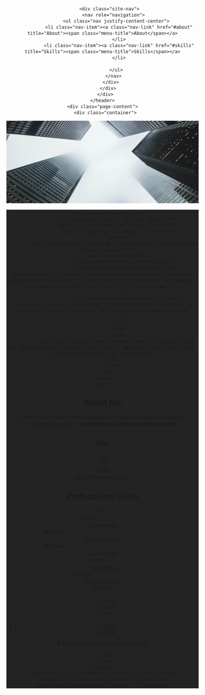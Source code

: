 <!DOCTYPE html>
<html lang="en-US">
  <head>
    <meta charset="UTF-8">
    <meta http-equiv="X-UA-Compatible" content="IE=edge">
    <meta name="viewport" content="width=device-width, initial-scale=1">
    <title>Material Resume</title>
    <link rel="preconnect" href="https://fonts.gstatic.com" crossorigin="crossorigin"/>
    <link rel="preload" as="style" href="https://fonts.googleapis.com/css2?family=Poppins:wght@600&amp;family=Roboto:wght@300;400;500;700&amp;display=swap"/>
    <link rel="stylesheet" href="https://fonts.googleapis.com/css2?family=Poppins:wght@600&amp;family=Roboto:wght@300;400;500;700&amp;display=swap" media="print" onload="this.media='all'"/>
    <noscript>
      <link rel="stylesheet" href="https://fonts.googleapis.com/css2?family=Poppins:wght@600&amp;family=Roboto:wght@300;400;500;700&amp;display=swap"/>
    </noscript>
    <link href="css/font-awesome/css/all.min.css?ver=1.2.1" rel="stylesheet">
    <link href="css/mdb.min.css?ver=1.2.1" rel="stylesheet">
    <link href="css/aos.css?ver=1.2.1" rel="stylesheet">
    <link href="css/main.css?ver=1.2.1" rel="stylesheet">
    <noscript>
      <style type="text/css">
        [data-aos] {
            opacity: 1 !important;
            transform: translate(0) scale(1) !important;
        }
      </style>
    </noscript>
  </head>
  <body class="bg-dark" id="top">
    <header class="d-print-none">
      <div class="container text-center text-lg-left">
        <div class="pt-4 clearfix">
         
          <div class="site-nav"> 
            <nav role="navigation">
              <ul class="nav justify-content-center">
                <li class="nav-item"><a class="nav-link" href="#about" title="About"><span class="menu-title">About</span></a>
                </li>
                <li class="nav-item"><a class="nav-link" href="#skills" title="Skills"><span class="menu-title">Skills</span></a>
                </li>
                
              </ul>
            </nav>
          </div>
        </div>
      </div>
    </header>
    <div class="page-content">
      <div class="container">
<div class="resume-container">
  <div class="shadow-1-strong bg-white my-2" id="intro">
    <div class="bg-info text-white">
      <div class="cover bg-image"><img src="images/header-background.jpg"/>
        <div class="mask" style="background-color: rgba(0, 0, 0, 0.864);backdrop-filter: blur(2px);">
          <div class="text-center p-5 mt-5">
           
            <div class="header-bio mt-5">
              <div data-aos="zoom-in" data-aos-delay="0">
                <h2 class="h1">Sebastián Remaggi Flores</h2>
                <p>Civil Engineer in Computer Science</p>
              </div>
              <div class="header-social mb-3 d-print-none" data-aos="zoom-in" data-aos-delay="200">
                <nav role="navigation">
                  <ul class="nav justify-content-center">
                    <li class="nav-item"><a class="nav-link" href="https://cl.linkedin.com/in/sebastian-remaggi/en?trk=people-guest_people_search-card" title="Linkedin"><i class="fab fa-linkedin"></i><span class="menu-title sr-only">Linkedin</span></a>
                    </li>
                    <li class="nav-item"><a class="nav-link" href="https://github.com/sremaggi" title="Github"><i class="fab fa-github"></i><span class="menu-title sr-only">Github</span></a>
                    </li>
                  </ul>
                </nav>
              </div>
              <div class="d-print-none"><a class="btn btn-outline-light btn-lg shadow-sm mt-1 me-3" href="cv.pdf" data-aos="fade-right" data-aos-delay="700">Download CV</a></div>
            </div>
          </div>
        </div>
      </div>
    </div>
  </div>
  <div class="shadow-1-strong bg-white my-5 p-5" id="about">
    <div class="about-section">
      <div class="row">
        <div class="col-md-6">
          <h2 class="h2 fw-light mb-4">About Me</h2>
          <p>Hello! I have experience working in the financial and retail sector, developing mainly in <strong>backend and software infrastructure</strong>.</p>
        </div>
        <div class="col-md-5 offset-lg-1">
          <div class="row mt-2">
            <h2 class="h2 fw-light mb-4">Bio</h2>
            <div class="col-sm-5">
              <div class="pb-2 fw-bolder"><i class="far fa-calendar-alt pe-2 text-muted" style="width:24px;opacity:0.85;"></i> Age</div>
            </div>
            <div class="col-sm-7">
              <div class="pb-2">25</div>
            </div>
            <div class="col-sm-5">
              <div class="pb-2 fw-bolder"><i class="far fa-envelope pe-2 text-muted" style="width:24px;opacity:0.85;"></i> Email</div>
            </div>
            <div class="col-sm-7">
              <div class="pb-2">seba.rf96@gmail.com</div>
            </div> 
          </div>
        </div>
      </div>
    </div>
  </div>
  <div class="shadow-1-strong bg-white my-5 p-5" id="skills">
    <div class="skills-section">
      <h2 class="h2 fw-light mb-4">Professional Skills</h2>
      <div class="row">
        <div class="col-md-6">
          <div class="mb-3"><span class="fw-bolder">GO</span>
            <div class="progress my-2 rounded" style="height: 20px">
              <div class="progress-bar bg-info" role="progressbar" data-aos="zoom-in-right" data-aos-delay="100" data-aos-anchor=".skills-section" style="width: 85%;" aria-valuenow="95" aria-valuemin="0" aria-valuemax="100">Master</div>
            </div>
          </div>
          <div class="mb-3"><span class="fw-bolder">Kubernetes</span>
            <div class="progress my-2 rounded" style="height: 20px">
              <div class="progress-bar bg-info" role="progressbar" data-aos="zoom-in-right" data-aos-delay="300" data-aos-anchor=".skills-section" style="width: 50%" aria-valuenow="75" aria-valuemin="0" aria-valuemax="100">Medium</div>
            </div>
          </div>
          <div class="mb-3"><span class="fw-bolder">Apache Kafka</span>
            <div class="progress my-2 rounded" style="height: 20px">
              <div class="progress-bar bg-info" role="progressbar" data-aos="zoom-in-right" data-aos-delay="300" data-aos-anchor=".skills-section" style="width: 50%" aria-valuenow="75" aria-valuemin="0" aria-valuemax="100">Medium</div>
            </div>
          </div>
        </div>
        <div class="col-md-6">
          <div class="mb-3"><span class="fw-bolder">Team Work</span>
            <div class="progress my-2 rounded" style="height: 20px">
              <div class="progress-bar bg-secondary" role="progressbar" data-aos="zoom-in-right" data-aos-delay="400" data-aos-anchor=".skills-section" style="width: 95%" aria-valuenow="95" aria-valuemin="0" aria-valuemax="100">Master</div>
            </div>
          </div>
          <div class="mb-3"><span class="fw-bolder">Leadership</span>
            <div class="progress my-2 rounded" style="height: 20px">
              <div class="progress-bar bg-secondary" role="progressbar" data-aos="zoom-in-right" data-aos-delay="400" data-aos-anchor=".skills-section" style="width: 80%" aria-valuenow="90" aria-valuemin="0" aria-valuemax="100">Expert</div>
            </div>
          </div>
          <div class="mb-3"><span class="fw-bolder">Fast learning</span>
            <div class="progress my-2 rounded" style="height: 20px">
              <div class="progress-bar bg-secondary" role="progressbar" data-aos="zoom-in-right" data-aos-delay="500" data-aos-anchor=".skills-section" style="width: 100%" aria-valuenow="85" aria-valuemin="0" aria-valuemax="100">Master</div>
            </div>
          </div>
         
        </div>
      </div>
    </div>
  </div>
</div></div>
    </div>
    <footer class="pt-1 pb-4 text-muted text-center d-print-none">
      <div class="container">
        <div class="my-2">
          <div class="footer-nav">
            <nav role="navigation">
              <ul class="nav justify-content-center">
                <li class="nav-item"><a class="nav-link" href="https://www.linkedin.com/in/sebastian-remaggi/" title="Linkedin"><i class="fab fa-linkedin"></i><span class="menu-title sr-only">Linkedin</span></a>
                </li>
                <li class="nav-item"><a class="nav-link" href="https://github.com/sremaggi" title="Github"><i class="fab fa-github"></i><span class="menu-title sr-only">Github</span></a>
                </li>
              </ul>
            </nav>
          </div>
        </div>
        <div class="text-small">
          <div class="mb-1">&copy; Developed by Sebastián Remaggi.</div>
  
        </div>
      </div>
    </footer>
    <script src="scripts/mdb.min.js?ver=1.2.1"></script>
    <script src="scripts/aos.js?ver=1.2.1"></script>
    <script src="scripts/main.js?ver=1.2.1"></script>
  </body>
</html>
